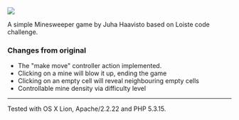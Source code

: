 <img src="https://raw.github.com/Loiste/Minesweeper/master/screenshot.png" />

A simple Minesweeper game by Juha Haavisto based on Loiste code challenge. 

### Changes from original

* The "make move" controller action implemented.
* Clicking on a mine will blow it up, ending the game
* Clicking on an empty cell will reveal neighbouring empty cells
* Controllable mine density via difficulty level

---

Tested with OS X Lion, Apache/2.2.22 and PHP 5.3.15.